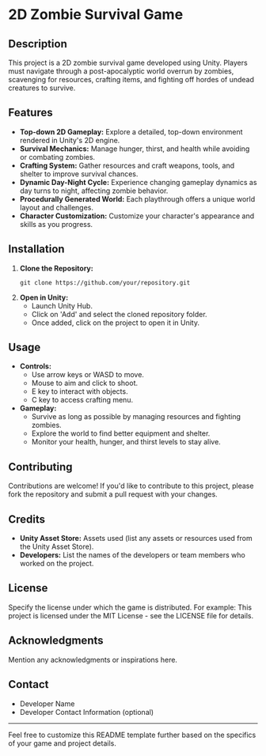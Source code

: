# 2D Zombie Survival Game

## Description
This project is a 2D zombie survival game developed using Unity. Players must navigate through a post-apocalyptic world overrun by zombies, scavenging for resources, crafting items, and fighting off hordes of undead creatures to survive.

## Features
- **Top-down 2D Gameplay:** Explore a detailed, top-down environment rendered in Unity's 2D engine.
- **Survival Mechanics:** Manage hunger, thirst, and health while avoiding or combating zombies.
- **Crafting System:** Gather resources and craft weapons, tools, and shelter to improve survival chances.
- **Dynamic Day-Night Cycle:** Experience changing gameplay dynamics as day turns to night, affecting zombie behavior.
- **Procedurally Generated World:** Each playthrough offers a unique world layout and challenges.
- **Character Customization:** Customize your character's appearance and skills as you progress.

## Installation
1. **Clone the Repository:**
   ```
   git clone https://github.com/your/repository.git
   ```
2. **Open in Unity:**
   - Launch Unity Hub.
   - Click on 'Add' and select the cloned repository folder.
   - Once added, click on the project to open it in Unity.

## Usage
- **Controls:**
  - Use arrow keys or WASD to move.
  - Mouse to aim and click to shoot.
  - E key to interact with objects.
  - C key to access crafting menu.
- **Gameplay:**
  - Survive as long as possible by managing resources and fighting zombies.
  - Explore the world to find better equipment and shelter.
  - Monitor your health, hunger, and thirst levels to stay alive.

## Contributing
Contributions are welcome! If you'd like to contribute to this project, please fork the repository and submit a pull request with your changes.

## Credits
- **Unity Asset Store:** Assets used (list any assets or resources used from the Unity Asset Store).
- **Developers:** List the names of the developers or team members who worked on the project.

## License
Specify the license under which the game is distributed. For example:
This project is licensed under the MIT License - see the LICENSE file for details.

## Acknowledgments
Mention any acknowledgments or inspirations here.

## Contact
- Developer Name
- Developer Contact Information (optional)

---

Feel free to customize this README template further based on the specifics of your game and project details.
